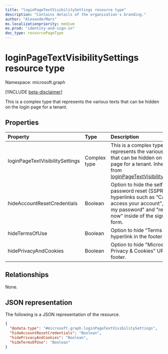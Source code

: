 ```yaml
---
title: "loginPageTextVisibilitySettings resource type"
description: "Contains details of the organization's branding."
author: "AlexanderMars"
ms.localizationpriority: medium
ms.prod: "identity-and-sign-in"
doc_type: resourcePageType
---
```


# loginPageTextVisibilitySettings resource type

Namespace: microsoft.graph

[!INCLUDE [beta-disclaimer](../../includes/beta-disclaimer.md)]

This is a complex type that represents the various texts that can be hidden on the login page for a tenant.

## Properties
|Property|Type|Description|
|:---|:---|:---|
| loginPageTextVisibilitySettings | Complex type | This is a complex type that represents the various texts that can be hidden on the login page for a tenant. Inherited from [loginPageTextVisibilitySettings](../resources/loginpagetextvisibilitysettings.md). |
| hideAccountResetCredentials | Boolean | Option to hide the self service password reset (SSPR) hyperlinks such as “Can’t access your account”, "Forgot my password" and "reset it now" inside of the sign-in form. |
| hideTermsOfUse | Boolean | Option to hide “Terms of Use” hyperlink in the footer. |
| hidePrivacyAndCookies | Boolean | Option to hide "Microsoft Privacy & Cookies" URL in the footer. |

## Relationships
None.

## JSON representation
The following is a JSON representation of the resource.
<!-- {
  "blockType": "resource",
  "@odata.type": "microsoft.graph.loginPageTextVisibilitySettings"
}
-->
``` json
{
  "@odata.type": "#microsoft.graph.loginPageTextVisibilitySettings",
  "hideAccountResetCredentials": "Boolean",
  "hidePrivacyAndCookies": "Boolean",
  "hideTermsOfUse": "Boolean"
}
```
